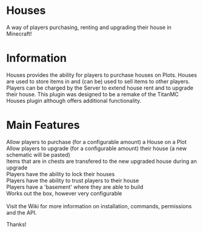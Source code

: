 # Houses
A way of players purchasing, renting and upgrading their house in Minecraft!

# Information
Houses provides the ability for players to purchase houses on Plots. Houses are used to store items in and (can be) used to sell items to other players. Players can be charged by the Server to extend house rent and to upgrade their house. This plugin was designed to be a remake of the TitanMC Houses plugin although offers additional functionality. 

# Main Features
Allow players to purchase (for a configurable amount) a House on a Plot<br />
Allow players to upgrade (for a configurable amount) their house (a new schematic will be pasted)<br />
Items that are in chests are transfered to the new upgraded house during an upgrade<br />
Players have the ability to lock their houses<br />
Players have the ability to trust players to their house<br />
Players have a 'basement' where they are able to build<br />
Works out the box, however very configurable<br />
<br />
Visit the Wiki for more information on installation, commands, permissions and the API.<br />

Thanks!
